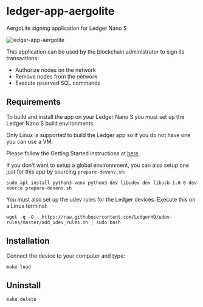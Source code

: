 # ledger-app-aergolite

AergoLite signing application for Ledger Nano S

![ledger-app-aergolite](https://user-images.githubusercontent.com/7624275/75843449-f4731a00-5db1-11ea-8c13-d401041e3baa.jpg)

This application can be used by the blockchain administrator to sign its transactions:

* Authorize nodes on the network
* Remove nodes from the network
* Execute reserved SQL commands


## Requirements

To build and install the app on your Ledger Nano S you must set up the Ledger Nano S build environments. 

Only Linux is supported to build the Ledger app so if you do not have one you can use a VM.

Please follow the Getting Started instructions at [here](https://ledger.readthedocs.io/en/latest/userspace/getting_started.html).

If you don't want to setup a global environnment, you can also setup one just for this app by sourcing `prepare-devenv.sh`:

```
sudo apt install python3-venv python3-dev libudev-dev libusb-1.0-0-dev
source prepare-devenv.sh
```


You must also set up the udev rules for the Ledger devices. Execute this on a Linux terminal:

```
wget -q -O - https://raw.githubusercontent.com/LedgerHQ/udev-rules/master/add_udev_rules.sh | sudo bash
```


## Installation

Connect the device to your computer and type:

```
make load
```


## Uninstall

```
make delete
```

